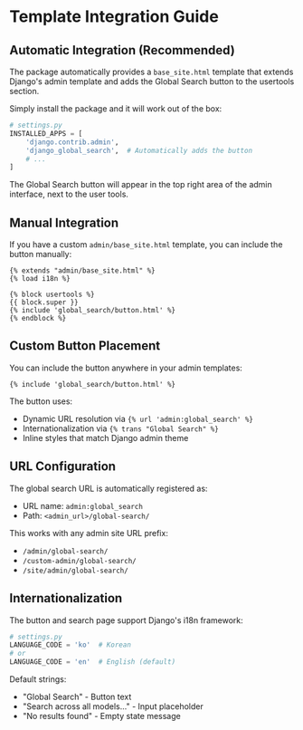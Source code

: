 # Template Integration Guide

## Automatic Integration (Recommended)

The package automatically provides a `base_site.html` template that extends Django's admin template and adds the Global Search button to the usertools section.

Simply install the package and it will work out of the box:

```python
# settings.py
INSTALLED_APPS = [
    'django.contrib.admin',
    'django_global_search',  # Automatically adds the button
    # ...
]
```

The Global Search button will appear in the top right area of the admin interface, next to the user tools.

## Manual Integration

If you have a custom `admin/base_site.html` template, you can include the button manually:

```django
{% extends "admin/base_site.html" %}
{% load i18n %}

{% block usertools %}
{{ block.super }}
{% include 'global_search/button.html' %}
{% endblock %}
```

## Custom Button Placement

You can include the button anywhere in your admin templates:

```django
{% include 'global_search/button.html' %}
```

The button uses:
- Dynamic URL resolution via `{% url 'admin:global_search' %}`
- Internationalization via `{% trans "Global Search" %}`
- Inline styles that match Django admin theme

## URL Configuration

The global search URL is automatically registered as:
- URL name: `admin:global_search`
- Path: `<admin_url>/global-search/`

This works with any admin site URL prefix:
- `/admin/global-search/`
- `/custom-admin/global-search/`
- `/site/admin/global-search/`

## Internationalization

The button and search page support Django's i18n framework:

```python
# settings.py
LANGUAGE_CODE = 'ko'  # Korean
# or
LANGUAGE_CODE = 'en'  # English (default)
```

Default strings:
- "Global Search" - Button text
- "Search across all models..." - Input placeholder
- "No results found" - Empty state message


